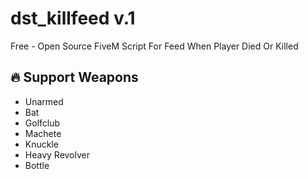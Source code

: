 # dst_killfeed v.1
Free - Open Source FiveM Script For Feed When Player Died Or Killed

## 🔥 Support Weapons
- Unarmed
- Bat
- Golfclub
- Machete
- Knuckle
- Heavy Revolver
- Bottle
